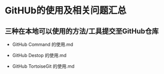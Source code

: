 # GitHUb的使用及相关问题汇总


## 三种在本地可以使用的方法/工具提交至GitHub仓库 ##

- GitHub Command 的使用.md

- GitHub Destop 的使用.md

- GitHub TortoiseGit 的使用.md